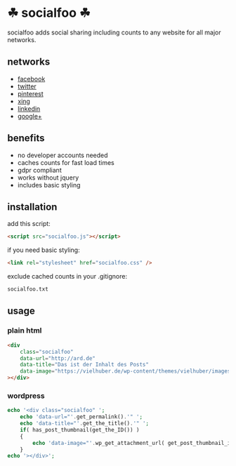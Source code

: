 # ☘ socialfoo ☘

socialfoo adds social sharing including counts to any website for all major networks.

## networks

* [facebook](https://www.facebook.com/)
* [twitter](https://www.twitter.com/)
* [pinterest](https://www.pinterest.com/)
* [xing](https://www.xing.com/)
* [linkedin](https://www.linkedin.com/)
* [google+](https://www.google.com/)

## benefits

* no developer accounts needed
* caches counts for fast load times
* gdpr compliant
* works without jquery
* includes basic styling

## installation

add this script:
```html
<script src="socialfoo.js"></script>
```
if you need basic styling:
```html
<link rel="stylesheet" href="socialfoo.css" />
```
exclude cached counts in your .gitignore:
```
socialfoo.txt
```

## usage

### plain html

```html
<div
    class="socialfoo"
    data-url="http://ard.de"
    data-title="Das ist der Inhalt des Posts"
    data-image="https://vielhuber.de/wp-content/themes/vielhuber/images/about.jpg"
></div>
```

### wordpress

```php
echo '<div class="socialfoo" ';
    echo 'data-url="'.get_permalink().'" ';
    echo 'data-title="'.get_the_title().'" ';
    if( has_post_thumbnail(get_the_ID()) )
    {
    	echo 'data-image="'.wp_get_attachment_url( get_post_thumbnail_id(get_the_ID()) ).'" ';
    }
echo '></div>';
```